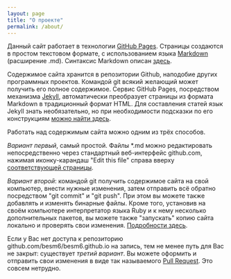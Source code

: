 ```yaml
---
layout: page
title: "О проекте"
permalink: /about/
---
```


Данный сайт работает в технологии
[GitHub Pages](https://help.github.com/articles/what-is-github-pages/).
Страницы создаются в простом текстовом формате, с использованием языка
[Markdown](https://ru.wikipedia.org/wiki/Markdown) (расширение .md).
Синтаксис Markdown описан [здесь](https://daringfireball.net/projects/markdown/syntax).

Содержимое сайта хранится в репозитории Github, наподобие других программных проектов.
Командой git всякий желающий может получить его полное содержимое.
Сервис GitHub Pages, посредством механизма [Jekyll](http://jekyllrb.com/),
автоматически преобразует страницы из формата Markdown в традиционный формат HTML.
Для составления статей язык Jekyll знать необязательно,
но при необходимости подсказки по его конструкциям
[можно найти здесь](http://ricostacruz.com/cheatsheets/jekyll.html).

Работать над содержимым сайта можно одним из трёх способов.

*Вариант первый*, самый простой. Файлы *.md можно редактировать
непосредственно через стандартный веб-интерфейс github.com,
нажимая иконку-карандаш "Edit this file" справа вверху [соответствующей
страницы](https://github.com/besm6/besm6.github.io/blob/master/about.md).

*Вариант второй*: командой git получить содержимое сайта на свой компьютер,
внести нужные изменения, затем отправить всё обратно посредством "git commit"
и "git push". При этом вы можете также добавлять и изменять бинарные файлы.
Кроме того, установив на своём компьютере интерпретатор языка Ruby и
к нему несколько дополнительных пакетов, вы можете также "запускать"
копию сайта локально и проверять свои изменения.
[Подробности здесь](https://help.github.com/articles/setting-up-your-github-pages-site-locally-with-jekyll/).

Если у Вас нет доступа к репозиторию github.com/besm6/besm6.github.io на запись,
тем не менее путь для Вас не закрыт: существует *третий вариант*.
Вы можете оформить и отправить свои изменения в виде так называемого
[Pull Request](http://yangsu.github.io/pull-request-tutorial/).
Это совсем нетрудно.
